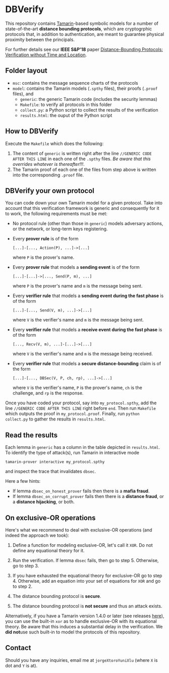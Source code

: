 # DBVerify

This repository contains [Tamarin](https://tamarin-prover.github.io/)-based symbolic models for a number of state-of-the-art **distance bounding protocols**, which are cryptogrphic protocols that, in addition to authentication, are meant to guarantee physical proximity between the principals.

For further details see our **IEEE S\&P'18** paper [Distance-Bounding Protocols: Verification without Time and Location](https://drive.google.com/file/d/1VtMDUKLYr8BTgKy8aSjLG-UBS8VcKcuR/view).

## Folder layout
* ```msc```: contains the message sequence charts of the protocols
* ```model```: contains the Tamarin models (```.spthy``` files), their proofs (```.proof``` files), and
  * ```generic```: the generic Tamarin code (includes the security lemmas)
  * ```Makefile```: to verify all protocols in this folder
  * ```collect.py```: a Python script to collect the results of the verification
  * ```results.html```: the ouput of the Python script

## How to DBVerify
Execute the ```Makefile``` which does the following:

1. The content of ```generic``` is written right after the line ```//GENERIC CODE AFTER THIS LINE``` in each one of the ```.spthy``` files. *Be aware that this overrides whatever is thereafter!!!*.
2. The Tamarin proof of each one of the files from step above is written into the corresponding ```.proof``` file.

## DBVerify your own protocol

You can code down your own Tamarin model for a given protocol. Take into account that this verification framework is generic and consequently for it to work, the following requirements must be met:

* No protocol rule (other than those in ```generic```) models adversary actions, or the network, or long-term keys registering.
* Every **prover rule** is of the form
  ```
  [...]-[..., Action(P), ...]->[...]
  ```
  where ```P``` is the prover's name.
* Every **prover rule** that models a **sending event** is of the form
  ```
  [...]-[...]->[..., Send(P, m), ...]
  ```
  where ```P``` is the prover's name and ```m``` is the message being sent.
* Every **verifier rule** that models a **sending event during the fast phase** is of the form
   ```
   [...]-[..., Send(V, m), ...]->[...]
   ```
   where ```V``` is the verifier's name and ```m``` is the message being sent.
* Every **verifier rule** that models a **receive event during the fast phase** is of the form
   ```
   [..., Recv(V, m), ...]-[...]->[...]
   ```
   where ```V``` is the verifier's name and ```m``` is the message being received.
   
* Every **verifier rule** that models a **secure distance-bounding** claim is of the form
  ```
  [...]-[..., DBSec(V, P, ch, rp), ...]->[...]
  ```
  where ```V``` is the verifier's name, ```P``` is the prover's name, ```ch``` is the challenge, and ```rp``` is the response.

Once you have coded your protocol, say into ```my_protocol.spthy```, add the line ```//GENERIC CODE AFTER THIS LINE``` right before ```end```. Then run ```Makefile``` which outputs the proof in ```my_protocol.proof```. Finally, run ```python collect.py``` to gather the results in ```results.html```. 

## Read the results

Each lemma in ```generic``` has a column in the table depicted in ```results.html```. To identify the type of attack(s), run Tamarin in interactive mode 
```
tamarin-prover interactive my_protocol.spthy
```
and inspect the trace that invalidates ```dbsec```.

Here a few hints:
* If lemma ```dbsec_on_honest_prover``` fails then there is a **mafia fraud**.
* If lemma ```dbsec_on_corrupt_prover``` fails then there is a **distance fraud**, or a **distance hijacking**, or both.

## On exclusive-OR operations

Here's what we recommend to deal with exclusive-OR operations (and indeed the approach we took):

1. Define a function for modeling exclusive-OR, let's call it ```XOR```. Do not define any equational theory for it.

2. Run the verification. If lemma ```dbsec``` fails, then go to step 5. Otherwise, go to step 3.

3. If you have exhausted the equational theory for exclusive-OR go to step 4. Otherwise, add an equation into your set of equations for ```XOR``` and go to step 2.

4. The distance bounding protocol is **secure**.

5. The distance bounding protocol is **not secure** and thus an attack exists.

Alternatively, if you have a Tamarin version 1.4.0 or later (see releases [here](https://github.com/tamarin-prover/tamarin-prover/releases)), you can use the built-in ```xor``` as to handle exclusive-OR with its equational theory. Be aware that this induces a substantial delay in the verification. We **did not**use such built-in to model the protocols of this repository.

## Contact

Should you have any inquiries, email me at ```jorgeXtoroYuniXlu``` (where ```X``` is dot and ```Y``` is at).


